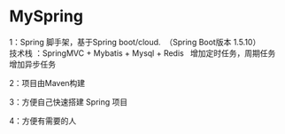 # MySpring
1：Spring 脚手架，基于Spring boot/cloud.  （Spring Boot版本 1.5.10）  
   技术栈 ：SpringMVC + Mybatis + Mysql + Redis 
   增加定时任务，周期任务
   增加异步任务
   

2：项目由Maven构建  

3：方便自己快速搭建 Spring 项目

4：方便有需要的人
